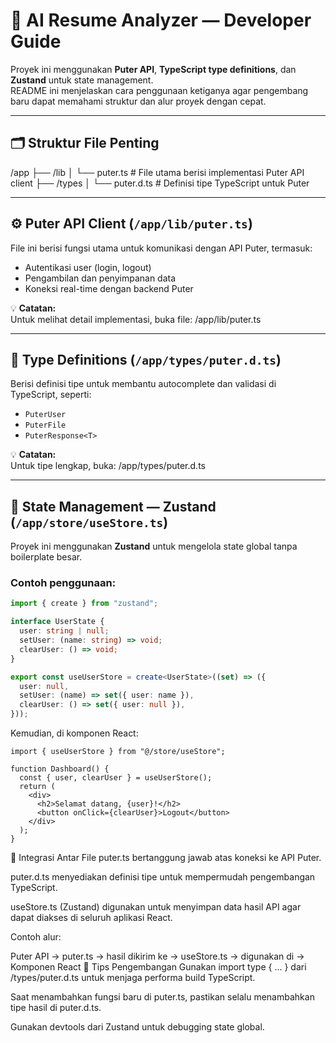 # 🧠 AI Resume Analyzer — Developer Guide

Proyek ini menggunakan **Puter API**, **TypeScript type definitions**, dan **Zustand** untuk state management.  
README ini menjelaskan cara penggunaan ketiganya agar pengembang baru dapat memahami struktur dan alur proyek dengan cepat.

---

## 🗂️ Struktur File Penting

/app
├── /lib
│ └── puter.ts # File utama berisi implementasi Puter API client
├── /types
│ └── puter.d.ts # Definisi tipe TypeScript untuk Puter

---

## ⚙️ Puter API Client (`/app/lib/puter.ts`)

File ini berisi fungsi utama untuk komunikasi dengan API Puter, termasuk:
- Autentikasi user (login, logout)
- Pengambilan dan penyimpanan data
- Koneksi real-time dengan backend Puter

💡 **Catatan:**  
Untuk melihat detail implementasi, buka file:
/app/lib/puter.ts

---

## 🧾 Type Definitions (`/app/types/puter.d.ts`)

Berisi definisi tipe untuk membantu autocomplete dan validasi di TypeScript, seperti:
- `PuterUser`
- `PuterFile`
- `PuterResponse<T>`

💡 **Catatan:**  
Untuk tipe lengkap, buka:
/app/types/puter.d.ts

---

## 🧱 State Management — Zustand (`/app/store/useStore.ts`)

Proyek ini menggunakan **Zustand** untuk mengelola state global tanpa boilerplate besar.

### Contoh penggunaan:
```ts
import { create } from "zustand";

interface UserState {
  user: string | null;
  setUser: (name: string) => void;
  clearUser: () => void;
}

export const useUserStore = create<UserState>((set) => ({
  user: null,
  setUser: (name) => set({ user: name }),
  clearUser: () => set({ user: null }),
}));
```

Kemudian, di komponen React:

```tsx
import { useUserStore } from "@/store/useStore";

function Dashboard() {
  const { user, clearUser } = useUserStore();
  return (
    <div>
      <h2>Selamat datang, {user}!</h2>
      <button onClick={clearUser}>Logout</button>
    </div>
  );
}
```

🧩 Integrasi Antar File
puter.ts bertanggung jawab atas koneksi ke API Puter.

puter.d.ts menyediakan definisi tipe untuk mempermudah pengembangan TypeScript.

useStore.ts (Zustand) digunakan untuk menyimpan data hasil API agar dapat diakses di seluruh aplikasi React.

Contoh alur:

Puter API → puter.ts → hasil dikirim ke → useStore.ts → digunakan di → Komponen React
🧠 Tips Pengembangan
Gunakan import type { ... } dari /types/puter.d.ts untuk menjaga performa build TypeScript.

Saat menambahkan fungsi baru di puter.ts, pastikan selalu menambahkan tipe hasil di puter.d.ts.

Gunakan devtools dari Zustand untuk debugging state global.